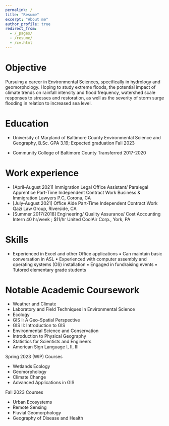 ```yaml
---
permalink: /
title: "Resume"
excerpt: "About me"
author_profile: true
redirect_from: 
  - /_pages/
  - /resume/
  - /cv.html
---
```


Objective
======
Pursuing a career in Environmental Sciences, specifically in hydrology and geomorphology. Hoping to study extreme floods, the potential impact of climate trends on rainfall intensity and flood frequency, watershed scale responses to stresses and restoration, as well as the severity of storm surge flooding in relation to increased sea level.


Education
======
* University of Maryland of Baltimore County Environmental Science and Geography, B.Sc.
GPA 3.19; Expected graduation Fall 2023

* Community College of Baltimore County
Transferred
2017-2020

Work experience
======
* [April-August 2021]
Immigration Legal Office Assistant/ Paralegal Apprentice
Part-Time Independent Contract Work
Business & Immigration Lawyers P.C, Corona, CA
* [July-August 2021]
Office Aide
Part-Time Independent Contract Work
Qazi Law Group, Riverside, CA
* [Summer 2017/2018]
Engineering/ Quality Assurance/ Cost Accounting Intern
40 hr/week ; $11/hr
United CoolAir Corp., York, PA

  
Skills
======
* Experienced in Excel and other Office applications
▪ Can maintain basic conversation in ASL
▪ Experienced with computer assembly and operating systems (OS) installation
▪ Engaged in fundraising events
▪ Tutored elementary grade students

Notable Academic Coursework
======
* Weather and Climate
* Laboratory and Field Techniques in Environmental Science
* Ecology
* GIS I: A Geo-Spatial Perspective
* GIS II: Introduction to GIS
* Environmental Science and Conservation
* Introduction to Physical Geography
* Statistics for Scientists and Engineers
* American Sign Language I, II, III

Spring 2023 (WIP) Courses
* Wetlands Ecology
* Geomorphology
* Climate Change
* Advanced Applications in GIS

Fall 2023 Courses
* Urban Ecosystems
* Remote Sensing
* Fluvial Geomorphology
* Geography of Disease and Health
